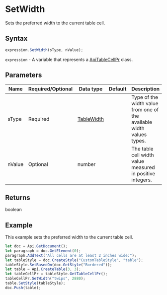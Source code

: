 # SetWidth

Sets the preferred width to the current table cell.

## Syntax

```javascript
expression.SetWidth(sType, nValue);
```

`expression` - A variable that represents a [ApiTableCellPr](../ApiTableCellPr.md) class.

## Parameters

| **Name** | **Required/Optional** | **Data type** | **Default** | **Description** |
| ------------- | ------------- | ------------- | ------------- | ------------- |
| sType | Required | [TableWidth](../../Enumeration/TableWidth.md) |  | Type of the width value from one of the available width values types. |
| nValue | Optional | number |  | The table cell width value measured in positive integers. |

## Returns

boolean

## Example

This example sets the preferred width to the current table cell.

```javascript editor-
let doc = Api.GetDocument();
let paragraph = doc.GetElement(0);
paragraph.AddText("All cells are at least 2 inches wide:");
let tableStyle = doc.CreateStyle("CustomTableStyle", "table");
tableStyle.SetBasedOn(doc.GetStyle("Bordered"));
let table = Api.CreateTable(3, 3);
let tableCellPr = tableStyle.GetTableCellPr();
tableCellPr.SetWidth("twips", 2880);
table.SetStyle(tableStyle);
doc.Push(table);
```
